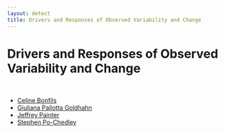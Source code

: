 ```yaml
--- 
layout: detect 
title: Drivers and Responses of Observed Variability and Change 
---
```

# Drivers and Responses of Observed Variability and Change

<br>

* [Celine Bonfils](https://people.llnl.gov/bonfils2)
* [Giuliana Pallotta Goldhahn](https://people.llnl.gov/pallottagold1)
* [Jeffrey Painter](https://people.llnl.gov/painter1)
* [Stephen Po-Chedley](https://people.llnl.gov/pochedley1)
